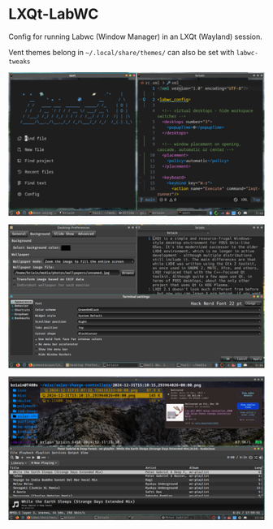 # LXQt-LabWC

Config for running Labwc (Window Manager) in an LXQt (Wayland) session.

Vent themes belong in `~/.local/share/themes/` can also be set with `labwc-tweaks` 

![screenshot](screenshots/2024-12-31.png)

![screenshot](screenshots/2024-12-31b.png)

![screenshot](screenshots/2024-12-31c.png)
